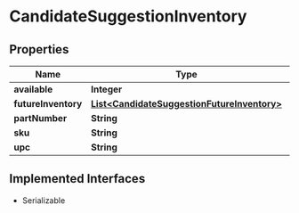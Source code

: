 

# CandidateSuggestionInventory


## Properties

| Name | Type | Description | Notes |
|------------ | ------------- | ------------- | -------------|
|**available** | **Integer** |  |  [optional] |
|**futureInventory** | [**List&lt;CandidateSuggestionFutureInventory&gt;**](CandidateSuggestionFutureInventory.md) |  |  [optional] |
|**partNumber** | **String** |  |  [optional] |
|**sku** | **String** |  |  [optional] |
|**upc** | **String** |  |  [optional] |


## Implemented Interfaces

* Serializable


